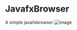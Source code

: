 # JavafxBrowser
A simple javafxbrowser
![image](https://user-images.githubusercontent.com/24820069/135525002-0062f254-0d08-4079-9e29-9a6aada10f79.png)
